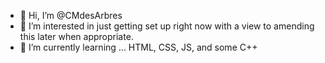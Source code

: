 - 👋 Hi, I’m @CMdesArbres
- 👀 I’m interested in just getting set up right now with a view to amending this later when appropriate.
- 🌱 I’m currently learning ... HTML, CSS, JS, and some C++
<!---
CMdesArbres/CMdesArbres is a ✨ special ✨ repository because its `README.md` (this file) appears on your GitHub profile.
You can click the Preview link to take a look at your changes.
--->
